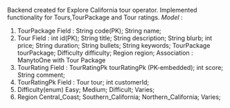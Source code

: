 Backend created for Explore California tour operator.
Implemented functionality for Tours,TourPackage and Tour ratings.
*Model* :
1. TourPackage
Field : String code(PK); String name;
2. Tour
Field : int id(PK); String title; String description; String blurb; int price; String duration; String bullets; String keywords; TourPackage tourPackage; Difficulty difficulty; Region region;
Association : ManytoOne with Tour Package
3. TourRating
Field : TourRatingPk tourRatingPk (PK-embedded); int score; String comment;
4. TourRatingPk
Field : Tour tour; int customerId;
6. Difficulty(enum)
Easy; Medium; Difficult; Varies;
7. Region
Central_Coast; Southern_California; Northern_California; Varies;
